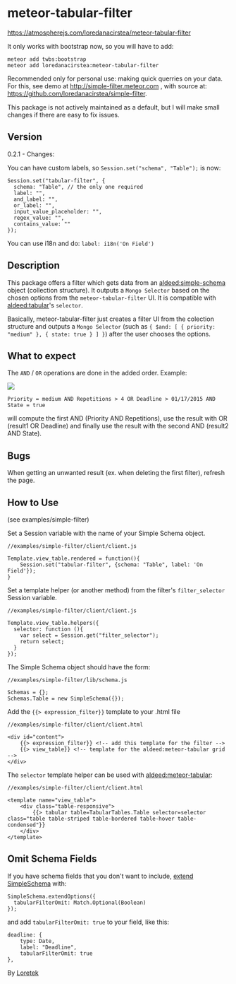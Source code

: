 # meteor-tabular-filter

https://atmospherejs.com/loredanacirstea/meteor-tabular-filter


It only works with bootstrap now, so you will have to add:

    meteor add twbs:bootstrap
    meteor add loredanacirstea:meteor-tabular-filter
    

Recommended only for personal use: making quick querries on your data. For this, see demo at http://simple-filter.meteor.com , with source at: https://github.com/loredanacirstea/simple-filter.

This package is not actively maintained as a default, but I will make small changes if there are easy to fix issues.

## Version

0.2.1 - Changes: 

You can have custom labels, so `Session.set("schema", "Table");` is now: 

```
Session.set("tabular-filter", {
  schema: "Table", // the only one required
  label: "",
  and_label: "",
  or_label: "",
  input_value_placeholder: "",
  regex_value: "",
  contains_value: ""
});
```

You can use i18n and do: `label: i18n('On Field')`




## Description

This package offers a filter which gets data from an [aldeed:simple-schema](https://github.com/aldeed/meteor-simple-schema) object (collection structure). It outputs a `Mongo Selector` based on the chosen options from the `meteor-tabular-filter` UI. It is compatible with [aldeed:tabular](https://github.com/aldeed/meteor-tabular)'s `selector`.

Basically, meteor-tabular-filter just creates a filter UI from the colection structure and outputs a `Mongo Selector` (such as `{ $and: [ { priority: "medium" }, { state: true } ] }`) after the user chooses the options.

## What to expect

The `AND` / `OR` operations are done in the added order. Example:

![](https://raw.githubusercontent.com/loredanacirstea/simple-filter/master/public/simple-filter.png)

    Priority = medium AND Repetitions > 4 OR Deadline > 01/17/2015 AND State = true

will compute the first AND (Priority AND Repetitions), use the result with OR (result1 OR Deadline) and finally use the result with the second AND (result2 AND State).

## Bugs

When getting an unwanted result (ex. when deleting the first filter), refresh the page.


## How to Use

(see examples/simple-filter)

Set a Session variable with the name of your Simple Schema object.

    //examples/simple-filter/client/client.js

    Template.view_table.rendered = function(){
        Session.set("tabular-filter", {schema: "Table", label: 'On Field'});
    }

Set a template helper (or another method) from the filter's `filter_selector` Session variable.

    //examples/simple-filter/client/client.js

    Template.view_table.helpers({
      selector: function (){
        var select = Session.get("filter_selector");
        return select;
      }
    });

The Simple Schema object should have the form:

    //examples/simple-filter/lib/schema.js

    Schemas = {};
    Schemas.Table = new SimpleSchema({});


Add the `{{> expression_filter}}` template to your .html file

    //examples/simple-filter/client/client.html

    <div id="content">
        {{> expression_filter}} <!-- add this template for the filter -->
        {{> view_table}} <!-- template for the aldeed:meteor-tabular grid -->
    </div>

The `selector` template helper can be used with [aldeed:meteor-tabular](https://github.com/aldeed/meteor-tabular):

    //examples/simple-filter/client/client.html

    <template name="view_table">
        <div class="table-responsive">
            {{> tabular table=TabularTables.Table selector=selector class="table table-striped table-bordered table-hover table-condensed"}}
        </div>
    </template>

## Omit Schema Fields

If you have schema fields that you don't want to include, [extend SimpleSchema](https://github.com/aldeed/meteor-simple-schema#extending-the-schema-options) with: 

    SimpleSchema.extendOptions({
      tabularFilterOmit: Match.Optional(Boolean)
    });

and add `tabularFilterOmit: true` to your field, like this:

    deadline: {
        type: Date,
        label: "Deadline",
        tabularFilterOmit: true
    },

By [Loretek](http://loretek.ro)
